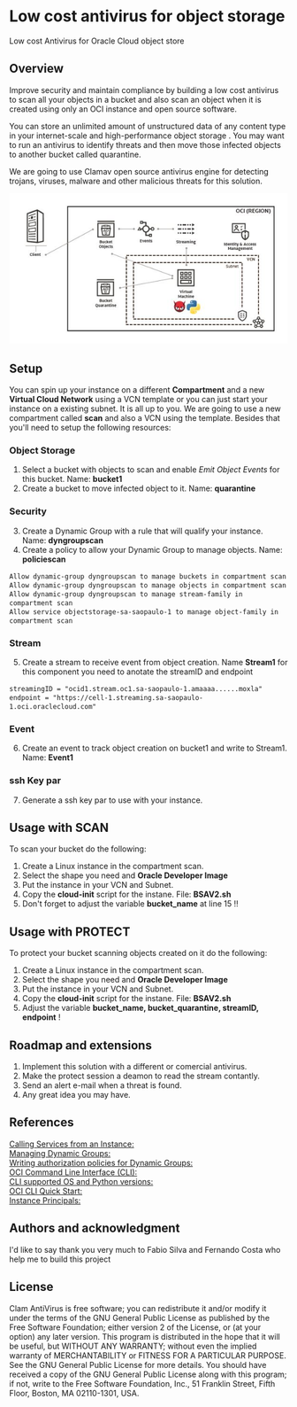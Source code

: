 # Low cost antivirus for object storage

Low cost Antivirus for Oracle Cloud object store 

## Overview

Improve security and maintain compliance by building a low cost antivirus to scan all your objects in a bucket and also scan an object when it is created using only an OCI instance and open source software.

You can store an unlimited amount of unstructured data of any content type in your internet-scale and high-performance object storage . You may want to run an antivirus to identify threats and then move those infected objects to another bucket called quarantine.

We are going to use Clamav open source antivirus engine for detecting trojans, viruses, malware and other malicious threats for this solution.

![AVobj1.JPG](https://github.com/Everson4t/antivirus-for-objectstore/blob/main/images/AVobj1.JPG)

## Setup

You can spin up your instance on a different **Compartment** and a new **Virtual Cloud Network** using a VCN template or you can just start your instance on a existing subnet. It is all up to you. We are going to use a new compartment called **scan** and also a VCN using the template. Besides that you'll need to setup the following resources:

### Object Storage

1. Select a bucket with objects to scan and enable *Emit Object Events* for this bucket. Name: **bucket1**
2. Create a bucket to move infected object to it. Name: **quarantine**

### Security 

3. Create a Dynamic Group with a rule that will qualify your instance. Name: **dyngroupscan**
4. Create a policy to allow your Dynamic Group to manage objects. Name: **policiescan**
```oci
Allow dynamic-group dyngroupscan to manage buckets in compartment scan
Allow dynamic-group dyngroupscan to manage objects in compartment scan
Allow dynamic-group dyngroupscan to manage stream-family in compartment scan
Allow service objectstorage-sa-saopaulo-1 to manage object-family in compartment scan
```
### Stream

5. Create a stream to receive event from object creation. Name **Stream1**
for this component you need to anotate the streamID and endpoint 
```
streamingID = "ocid1.stream.oc1.sa-saopaulo-1.amaaaa......moxla"
endpoint = "https://cell-1.streaming.sa-saopaulo-1.oci.oraclecloud.com"
```
### Event
6. Create an event to track object creation on bucket1 and write to Stream1. Name: **Event1**

### ssh Key par 
7. Generate a ssh key par to use with your instance.

## Usage with SCAN

To scan your bucket do the following:
1. Create a Linux instance in the compartment scan.
2. Select the shape you need and **Oracle Developer Image**
3. Put the instance in your VCN and Subnet. 
4. Copy the **cloud-init** script for the instane. File: **BSAV2.sh**
5. Don't forget to adjust the variable **bucket_name** at line 15 !!

## Usage with PROTECT

To protect your bucket scanning objects created on it do the following:
1. Create a Linux instance in the compartment scan.
2. Select the shape you need and **Oracle Developer Image**
3. Put the instance in your VCN and Subnet. 
4. Copy the **cloud-init** script for the instane. File: **BSAV2.sh**
5. Adjust the variable **bucket_name, bucket_quarantine, streamID, endpoint** !

## Roadmap and extensions 

1. Implement this solution with a different or comercial antivirus.  
2. Make the protect session a deamon to read the stream contantly.
3. Send an alert e-mail when a threat is found. 
4. Any great idea you may have.

## References

[Calling Services from an Instance:](https://docs.cloud.oracle.com/en-us/iaas/Content/Identity/Tasks/callingservicesfrominstances.htm) \
[Managing Dynamic Groups:](https://docs.cloud.oracle.com/en-us/iaas/Content/Identity/Tasks/managingdynamicgroups.htm) \
[Writing authorization policies for Dynamic Groups:](https://docs.cloud.oracle.com/en-us/iaas/Content/Identity/Tasks/callingservicesfrominstances.htm#Writing) \
[OCI Command Line Interface (CLI):](https://docs.cloud.oracle.com/en-us/iaas/Content/API/Concepts/cliconcepts.htm) \
[CLI supported OS and Python versions:](https://docs.cloud.oracle.com/en-us/iaas/Content/API/Concepts/cliconcepts.htm#SupportedPythonVersionsandOperatingSystems) \
[OCI CLI Quick Start:](https://docs.cloud.oracle.com/en-us/iaas/Content/API/SDKDocs/cliinstall.htm) \
[Instance Principals:](https://blogs.oracle.com/cloud-infrastructure/announcing-instance-principals-for-identity-and-access-management)

## Authors and acknowledgment

I'd like to say thank you very much to Fabio Silva and Fernando Costa who help me to build this project

## License

Clam AntiVirus is free software; you can redistribute it and/or modify it under the terms of the GNU General Public License as published by the Free Software Foundation; either version 2 of the License, or (at your option) any later version. This program is distributed in the hope that it will be useful, but WITHOUT ANY WARRANTY; without even the implied warranty of MERCHANTABILITY or FITNESS FOR A PARTICULAR PURPOSE. See the GNU General Public License for more details. You should have received a copy of the GNU General Public License along with this program; if not, write to the Free Software Foundation, Inc., 51 Franklin Street, Fifth Floor, Boston, MA 02110-1301, USA.
